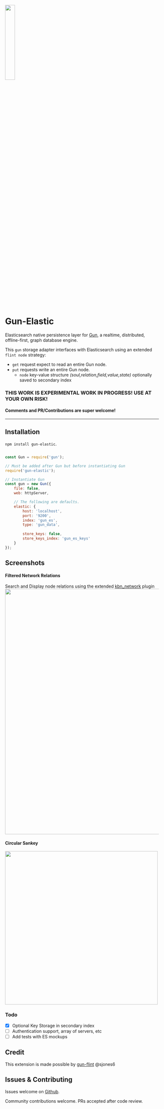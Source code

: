 <p>
    <a href="http://gun.js.org/"><img width="25%" src="https://cldup.com/TEy9yGh45l.svg"/></a>
</p> 

# Gun-Elastic
Elasticsearch native persistence layer for [Gun](https://github.com/amark/gun), a realtime, distributed, offline-first, graph database engine.

This `gun` storage adapter interfaces with Elasticsearch using an extended `flint node` strategy:
* `get` request expect to read an entire Gun node.
* `put` requests write an entire Gun node.
  * `node` key-value structure _(soul,relation,field,value,state)_ optionally saved to secondary index

### THIS WORK IS EXPERIMENTAL WORK IN PROGRESS! USE AT YOUR OWN RISK!
#### Comments and PR/Contributions are super welcome!

-------------
## Installation

`npm install gun-elastic`.

```javascript

const Gun = require('gun');

// Must be added after Gun but before instantiating Gun
require('gun-elastic');

// Instantiate Gun
const gun = new Gun({
    file: false,
    web: httpServer,

    // The following are defaults.
    elastic: {
        host: 'localhost',
        port: '9200',
        index: 'gun_es',
        type: 'gun_data',
        
        store_keys: false,
        store_keys_index: 'gun_es_keys'
    }
});
```

## Screenshots
#### Filtered Network Relations
Search and Display node relations using the extended [kbn_network](https://github.com/lmangani/kbn_network) plugin
<img width=800 src="https://user-images.githubusercontent.com/1423657/35193637-cc629cf6-fea5-11e7-960d-a953a66d3977.gif"/>

#### Circular Sankey
<img width=500 src="https://user-images.githubusercontent.com/1423657/34949865-b084e0fe-fa11-11e7-8456-f9f49fef4098.png"/>

### Todo
* [x] Optional Key Storage in secondary index
* [ ] Authentication support, array of servers, etc
* [ ] Add tests with ES mockups

## Credit
This extension is made possible by [gun-flint](https://github.com/sjones6/gun-flint) @sjones6

## Issues & Contributing

Issues welcome on [Github](https://github.com/lmangani/gun-elastic/issues).

Community contributions welcome. PRs accepted after code review.
